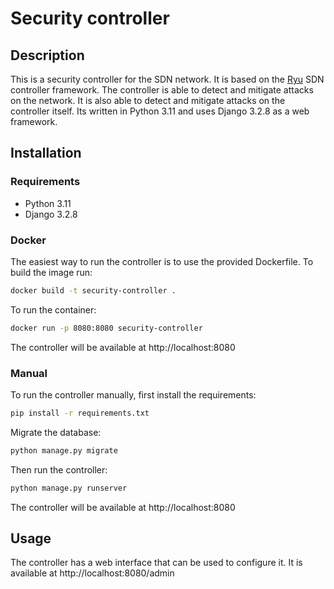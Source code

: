 # Security controller

## Description
This is a security controller for the SDN network. It is based on the [Ryu](https://osrg.github.io/ryu/) SDN controller framework.
The controller is able to detect and mitigate attacks on the network. It is also able to detect and mitigate attacks on the controller itself.
Its written in Python 3.11 and uses Django 3.2.8 as a web framework.

## Installation

### Requirements
- Python 3.11
- Django 3.2.8

### Docker
The easiest way to run the controller is to use the provided Dockerfile. To build the image run:
```bash
docker build -t security-controller .
```
To run the container:
```bash
docker run -p 8080:8080 security-controller
```
The controller will be available at http://localhost:8080

### Manual
To run the controller manually, first install the requirements:
```bash
pip install -r requirements.txt
```
Migrate the database:
```bash
python manage.py migrate
```

Then run the controller:
```bash
python manage.py runserver
```
The controller will be available at http://localhost:8080

## Usage
The controller has a web interface that can be used to configure it. It is available at http://localhost:8080/admin
